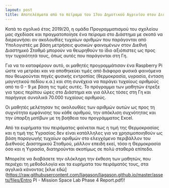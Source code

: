```yaml
---
layout: post
title: Αποτελέσματα από το πείραμα του 17ου Δημοτικού Αγρινίου στον Διεθνή Διαστημικό Σταθμό
---
```


Κατά το σχολικό έτος 2019/20, η ομάδα Προγραμματισμού του σχολείου μας σχεδίασε και πραγματοποίησε ένα πείραμα στο Διάστημα με σκοπό να διερευνήσει αν ακολουθίες τυχαίων αριθμών που παράγονται από Υπολογιστές με βάση μετρήσεις φυσικών φαινομένων στον Διεθνή Διαστημικό Σταθμό μπορούν να θεωρηθούν το ίδιο αξιόπιστες ως προς την τυχαιότητά τους, όπως αυτές που παράγονται στη Γη.

Για να το καταφέρουν αυτό, οι μαθητές προγραμμάτισαν ένα Raspberry Pi ώστε να μετράει και να αποθηκεύει τιμές από διάφορα φυσικά φαινόμενα που θεωρούνται πηγές φυσικής εντροπίας (θερμοκρασία, υγρασία, ένταση μαγνητικού πεδίου κ.α.) και στη συνέχεια να παράγει τυχαίους αριθμούς από το 0 - 9 με βάση τις τιμές αυτές.
Το πρόγραμμα των μαθητών έτρεξε για τρεις περίπου ώρες στο Διάστημα και για άλλες τόσες στη Γη και παρήγαγε συνολικά 70.000 τυχαίους αριθμούς.

Οι μαθητές μελέτησαν τις ακολουθίες των αριθμών αυτών ως προς τη συχνότητα εμφάνισης του κάθε αριθμού, την απόκλιση συχνότητας και την ύπαρξη μοτίβων με τη βοήθεια του προγράμματος Excel.

Από τα ευρήματα του πειράματος φαίνεται πως η τιμή της Θερμοκρασίας και η τιμή της Υγρασίας δεν είναι κατάλληλες για να χρησιμοποιηθούν ως βάση παραγωγής τυχαίων αριθμών στο ελεγχόμενο περιβάλλον του Διεθνούς Διαστημικού Σταθμού, μάλλον επειδή εκεί, τόσο η Θερμοκρασία όσο και η Υγρασία, διατηρούνται σκοπίμως σε πολύ σταθερά επίπεδα.

Μπορείτε να διαβάσετε την ολόκληρη την έκθεση των μαθητών, που περιέχει τη μεθοδολογία και τα ευρήματα του πειράματός τους, στα αγγλικά κάνοντας [κλικ εδώ](https://raw.githubusercontent.com/liagason/liagason.github.io/master/assets/files/Entro PI - Mission Space Lab Phase 4 Report.pdf)!
